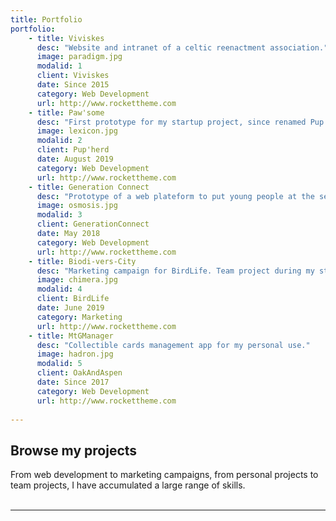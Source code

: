 ```yaml
---
title: Portfolio
portfolio:
    - title: Viviskes
      desc: "Website and intranet of a celtic reenactment association."
      image: paradigm.jpg
      modalid: 1
      client: Viviskes
      date: Since 2015
      category: Web Development
      url: http://www.rockettheme.com
    - title: Paw'some
      desc: "First prototype for my startup project, since renamed Pup'herd"
      image: lexicon.jpg
      modalid: 2
      client: Pup'herd
      date: August 2019
      category: Web Development
      url: http://www.rockettheme.com
    - title: Generation Connect
      desc: "Prototype of a web plateform to put young people at the service of the elderly. Team project during my studies."
      image: osmosis.jpg
      modalid: 3
      client: GenerationConnect
      date: May 2018
      category: Web Development
      url: http://www.rockettheme.com
    - title: Biodi-vers-City
      desc: "Marketing campaign for BirdLife. Team project during my studies."
      image: chimera.jpg
      modalid: 4
      client: BirdLife
      date: June 2019
      category: Marketing
      url: http://www.rockettheme.com
    - title: MtGManager
      desc: "Collectible cards management app for my personal use."
      image: hadron.jpg
      modalid: 5
      client: OakAndAspen
      date: Since 2017
      category: Web Development
      url: http://www.rockettheme.com
      
---
```

## Browse my projects
From web development to marketing campaigns, from personal projects to team projects, I have accumulated a large range of skills.
<br /><br />

___
